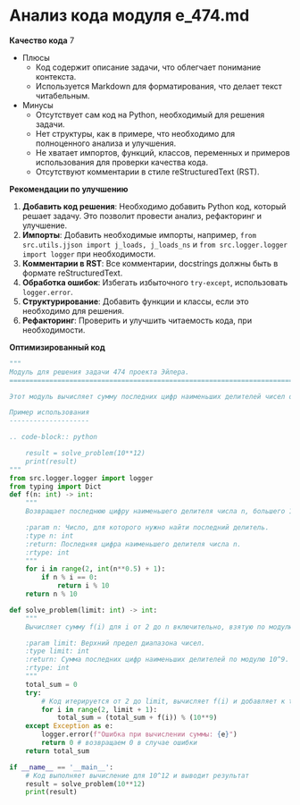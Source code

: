 # Анализ кода модуля e_474.md

**Качество кода**
7
-  Плюсы
    - Код содержит описание задачи, что облегчает понимание контекста.
    - Используется Markdown для форматирования, что делает текст читабельным.
-  Минусы
    - Отсутствует сам код на Python, необходимый для решения задачи.
    - Нет структуры, как в примере, что необходимо для полноценного анализа и улучшения.
    - Не хватает импортов, функций, классов, переменных и примеров использования для проверки качества кода.
    - Отсутствуют комментарии в стиле reStructuredText (RST).

**Рекомендации по улучшению**

1.  **Добавить код решения**: Необходимо добавить Python код, который решает задачу. Это позволит провести анализ, рефакторинг и улучшение.
2.  **Импорты**: Добавить необходимые импорты, например, `from src.utils.jjson import j_loads, j_loads_ns` и `from src.logger.logger import logger` при необходимости.
3.  **Комментарии в RST**: Все комментарии, docstrings должны быть в формате reStructuredText.
4.  **Обработка ошибок**: Избегать избыточного `try-except`, использовать `logger.error`.
5.  **Структурирование**: Добавить функции и классы, если это необходимо для решения.
6.  **Рефакторинг**: Проверить и улучшить читаемость кода, при необходимости.

**Оптимизированный код**

```python
"""
Модуль для решения задачи 474 проекта Эйлера.
=========================================================================================

Этот модуль вычисляет сумму последних цифр наименьших делителей чисел от 2 до n включительно.

Пример использования
--------------------

.. code-block:: python

    result = solve_problem(10**12)
    print(result)
"""
from src.logger.logger import logger
from typing import Dict
def f(n: int) -> int:
    """
    Возвращает последнюю цифру наименьшего делителя числа n, большего 1.

    :param n: Число, для которого нужно найти последний делитель.
    :type n: int
    :return: Последняя цифра наименьшего делителя числа n.
    :rtype: int
    """
    for i in range(2, int(n**0.5) + 1):
        if n % i == 0:
            return i % 10
    return n % 10

def solve_problem(limit: int) -> int:
    """
    Вычисляет сумму f(i) для i от 2 до n включительно, взятую по модулю 10^9.

    :param limit: Верхний предел диапазона чисел.
    :type limit: int
    :return: Сумма последних цифр наименьших делителей по модулю 10^9.
    :rtype: int
    """
    total_sum = 0
    try:
        # Код итерируется от 2 до limit, вычисляет f(i) и добавляет к total_sum
        for i in range(2, limit + 1):
            total_sum = (total_sum + f(i)) % (10**9)
    except Exception as e:
        logger.error(f"Ошибка при вычислении суммы: {e}")
        return 0 # возвращаем 0 в случае ошибки
    return total_sum

if __name__ == '__main__':
    # Код выполняет вычисление для 10^12 и выводит результат
    result = solve_problem(10**12)
    print(result)
```